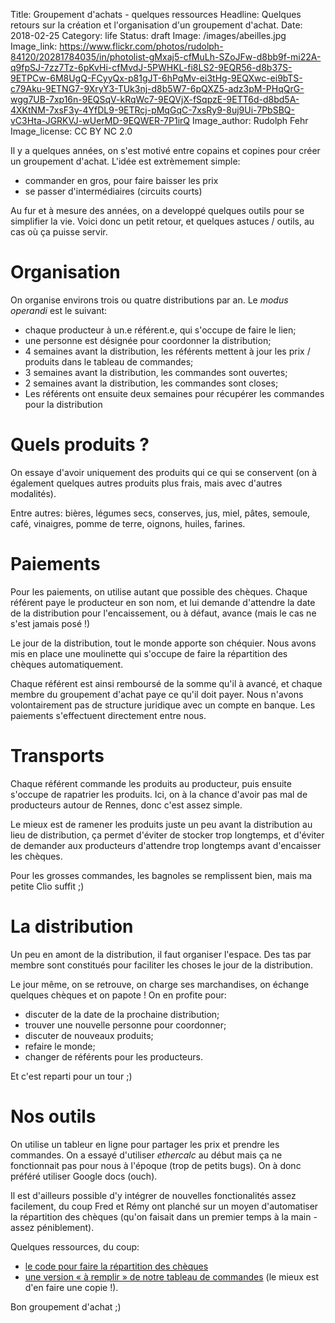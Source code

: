 Title: Groupement d'achats - quelques ressources
Headline: Quelques retours sur la création et l'organisation d'un groupement d'achat.
Date: 2018-02-25
Category: life
Status: draft
Image: /images/abeilles.jpg
Image_link: https://www.flickr.com/photos/rudolph-84120/20281784035/in/photolist-gMxaj5-cfMuLh-SZoJFw-d8bb9f-mi22A-q9fpSJ-7zz7Tz-6pKvHi-cfMvdJ-5PWHKL-fi8LS2-9EQR56-d8b37S-9ETPCw-6M8UgQ-FCyyQx-p81gJT-6hPqMv-ei3tHg-9EQXwc-ei9bTS-c79Aku-9ETNG7-9XryY3-TUk3nj-d8b5W7-6pQXZ5-adz3pM-PHqQrG-wgg7UB-7xp16n-9EQSqV-kRqWc7-9EQVjX-fSqpzE-9ETT6d-d8bd5A-4XKtNM-7xsF3y-4YfDL9-9ETRcj-pMqGqC-7xsRy9-8uj9Ui-7PbSBQ-vC3Hta-JGRKVJ-wUerMD-9EQWER-7P1irQ
Image_author: Rudolph Fehr
Image_license: CC BY NC 2.0

Il y a quelques années, on s'est motivé entre copains et copines pour créer un groupement d'achat. L'idée est extrèmement simple:

- commander en gros, pour faire baisser les prix
- se passer d'intermédiaires (circuits courts)

Au fur et à mesure des années, on a developpé quelques outils pour se simplifier la vie. Voici donc un petit retour, et quelques astuces / outils, au cas où ça puisse servir.

# Organisation

On organise environs trois ou quatre distributions par an. Le *modus operandi* est le suivant:

- chaque producteur à un.e référent.e, qui s'occupe de faire le lien;
- une personne est désignée pour coordonner la distribution;
- 4 semaines avant la distribution, les référents mettent à jour les prix / produits dans le tableau de commandes;
- 3 semaines avant la distribution, les commandes sont ouvertes;
- 2 semaines avant la distribution, les commandes sont closes;
- Les référents ont ensuite deux semaines pour récupérer les commandes pour la distribution

# Quels produits ?

On essaye d'avoir uniquement des produits qui ce qui se conservent (on à également quelques autres produits plus frais, mais avec d'autres modalités).

Entre autres: bières, légumes secs, conserves, jus, miel, pâtes, semoule, café, vinaigres, pomme de terre, oignons, huiles, farines.

# Paiements

Pour les paiements, on utilise autant que possible des chèques. Chaque référent paye le producteur en son nom, et lui demande d'attendre la date de la distribution pour l'encaissement, ou à défaut, avance (mais le cas ne s'est jamais posé !)

Le jour de la distribution, tout le monde apporte son chéquier. Nous avons mis
en place une moulinette qui s'occupe de faire la répartition des chèques automatiquement.

Chaque référent est ainsi remboursé de la somme qu'il à avancé, et chaque
membre du groupement d'achat paye ce qu'il doit payer. Nous n'avons
volontairement pas de structure juridique avec un compte en banque. Les
paiements s'effectuent directement entre nous.

# Transports

Chaque référent commande les produits au producteur, puis ensuite s'occupe de rapatrier les produits. Ici, on à la chance d'avoir pas mal de producteurs autour de Rennes, donc c'est assez simple.

Le mieux est de ramener les produits juste un peu avant la distribution au lieu de distribution, ça permet d'éviter de stocker trop longtemps, et d'éviter de demander aux producteurs d'attendre trop longtemps avant d'encaisser les chèques.

Pour les grosses commandes, les bagnoles se remplissent bien, mais ma petite Clio suffit ;)

# La distribution

Un peu en amont de la distribution, il faut organiser l'espace. Des tas par membre sont constitués pour faciliter les choses le jour de la distribution.

Le jour même, on se retrouve, on charge ses marchandises, on échange quelques chèques et on papote ! On en profite pour:

- discuter de la date de la prochaine distribution;
- trouver une nouvelle personne pour coordonner;
- discuter de nouveaux produits;
- refaire le monde;
- changer de référents pour les producteurs.

Et c'est reparti pour un tour ;)

# Nos outils

On utilise un tableur en ligne pour partager les prix et prendre les commandes. On a essayé d'utiliser *ethercalc* au début mais ça ne fonctionnait pas pour nous à l'époque (trop de petits bugs). On à donc préféré utiliser Google docs (ouch).

Il est d'ailleurs possible d'y intégrer de nouvelles fonctionalités assez facilement, du coup Fred et Rémy ont planché sur un moyen d'automatiser la répartition des chèques (qu'on faisait dans un premier temps à la main - assez péniblement).

Quelques ressources, du coup:

- [le code pour faire la répartition des chèques](https://gist.github.com/almet/8c77fafc9e487c02ded852ec4a91ae16)
-  [une version « à remplir » de notre tableau de commandes](https://docs.google.com/spreadsheets/d/1bnPRSvf2Q2RDxKerWnEqUyJjuCFePnVMq6pWo8LeA_k/edit?usp=sharing) (le mieux est d'en faire une copie !).

Bon groupement d'achat ;)

